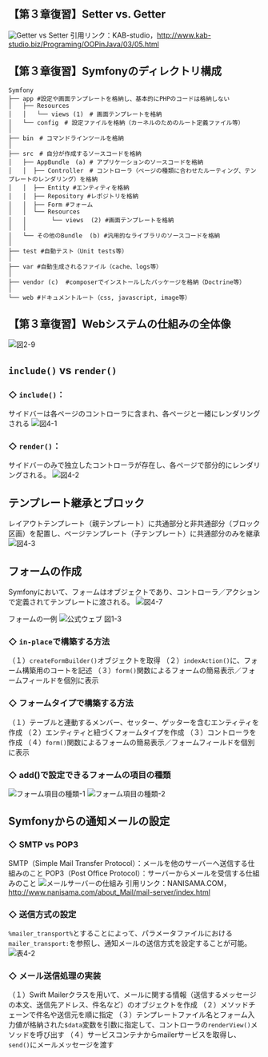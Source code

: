 ## 【第３章復習】Setter vs. Getter
![Getter vs Setter](https://user-images.githubusercontent.com/42175286/56820181-2d835980-6886-11e9-9178-37661d9bbdf8.jpg)
引用リンク：KAB-studio，http://www.kab-studio.biz/Programing/OOPinJava/03/05.html

## 【第３章復習】Symfonyのディレクトリ構成

```
Symfony
├── app #設定や画面テンプレートを格納し、基本的にPHPのコードは格納しない
│   ├── Resources
│   │   └── views (1)　# 画面テンプレートを格納
│   └── config　# 設定ファイルを格納（カーネルのためのルート定義ファイル等）
│
├── bin　# コマンドラインツールを格納
│
├── src　# 自分が作成するソースコードを格納
│   ├── AppBundle　(a) # アプリケーションのソースコードを格納
│   │  ├── Controller　# コントローラ（ページの種類に合わせたルーティング、テンプレートのレンダリング）を格納
│   │  ├── Entity #エンティティを格納
│   │  ├── Repository #レポジトリを格納
│   │  ├── Form #フォーム
│   │  └── Resources
│   │       └── views  (2) #画面テンプレートを格納 
│   │           
│   └── その他のBundle  (b) #汎用的なライブラリのソースコードを格納
│   
├── test #自動テスト（Unit tests等）
│  
├── var #自動生成されるファイル（cache、logs等）
│
├── vendor (c)  #composerでインストールしたパッケージを格納（Doctrine等）　
│
└── web #ドキュメントルート（css, javascript, image等）
```

## 【第３章復習】Webシステムの仕組みの全体像
![図2-9](https://user-images.githubusercontent.com/42175286/55077357-e2392800-50da-11e9-8ef4-18556d0263ff.png)

## ```include()``` vs ```render()``` 
### **◇ ```include()```**：
サイドバーは各ページのコントローラに含まれ、各ページと一緒にレンダリングされる
![図4-1](https://user-images.githubusercontent.com/42175286/55272313-29533300-52fe-11e9-82e5-b4da27e2fcc0.png)

### **◇ ```render()```**：
サイドバーのみで独立したコントローラが存在し、各ページで部分的にレンダリングされる。
![図4-2](https://user-images.githubusercontent.com/42175286/55272315-2f491400-52fe-11e9-8835-f9245af46889.png)

## テンプレート継承とブロック
レイアウトテンプレート（親テンプレート）に共通部分と非共通部分（ブロック区画）を配置し、ページテンプレート（子テンプレート）に共通部分のみを継承
![図4-3](https://user-images.githubusercontent.com/42175286/55272332-67505700-52fe-11e9-9342-17dc572b8265.png)

## フォームの作成
Symfonyにおいて、フォームはオブジェクトであり、コントローラ／アクションで定義されてテンプレートに渡される。
![図4-7](https://user-images.githubusercontent.com/42175286/55290858-855bab80-5413-11e9-8641-9d0eb6d67b30.png)

フォームの一例
![公式ウェブ 図1-3](https://user-images.githubusercontent.com/42175286/55345721-9677eb80-54eb-11e9-9fe4-fab9745be93d.png)

### **◇ ```in-place```で構築する方法**
（１）```createFormBuilder()```オブジェクトを取得
（２）```indexAction()```に、フォーム構築用のコートを記述
（３）```form()```関数によるフォームの簡易表示／フォームフィールドを個別に表示

### **◇ フォームタイプで構築する方法**
（１）テーブルと連動するメンバー、セッター、ゲッターを含むエンティティを作成
（２）エンティティと紐づくフォームタイプを作成
（３）コントローラを作成
（４）```form()```関数によるフォームの簡易表示／フォームフィールドを個別に表示

### **◇ add()で設定できるフォームの項目の種類**
![フォーム項目の種類-1](https://user-images.githubusercontent.com/42175286/56892670-4de82980-6abb-11e9-8671-53a26af3359b.png)
![フォーム項目の種類-2](https://user-images.githubusercontent.com/42175286/56892673-517bb080-6abb-11e9-99f4-28db0e4829e6.png)

## Symfonyからの通知メールの設定

### **◇ SMTP vs POP3**
SMTP（Simple Mail Transfer Protocol）：メールを他のサーバーへ送信する仕組みのこと
POP3（Post Office Protocol）：サーバーからメールを受信する仕組みのこと
![メールサーバーの仕組み](https://user-images.githubusercontent.com/42175286/55679369-8de94000-5945-11e9-9e88-9c5c468f3249.gif)
引用リンク：NANISAMA.COM，http://www.nanisama.com/about_Mail/mail-server/index.html

### **◇ 送信方式の設定**
```%mailer_transport%```とすることによって、パラメータファイルにおける```mailer_transport:```を参照し、通知メールの送信方式を設定することが可能。
![表4-2](https://user-images.githubusercontent.com/42175286/55679535-22ed3880-5948-11e9-9a6b-81ca76ee33aa.png)

### **◇ メール送信処理の実装**
（１）Swift Mailerクラスを用いて、メールに関する情報（送信するメッセージの本文、送信先アドレス、件名など）のオブジェクトを作成
（２）メソッドチェーンで件名や送信元を順に指定
（３）テンプレートファイル名とフォーム入力値が格納された```$data```変数を引数に指定して、コントローラの```renderView()```メソッドを呼び出す
（４）サービスコンテナからmailerサービスを取得し、```send()```にメールメッセージを渡す